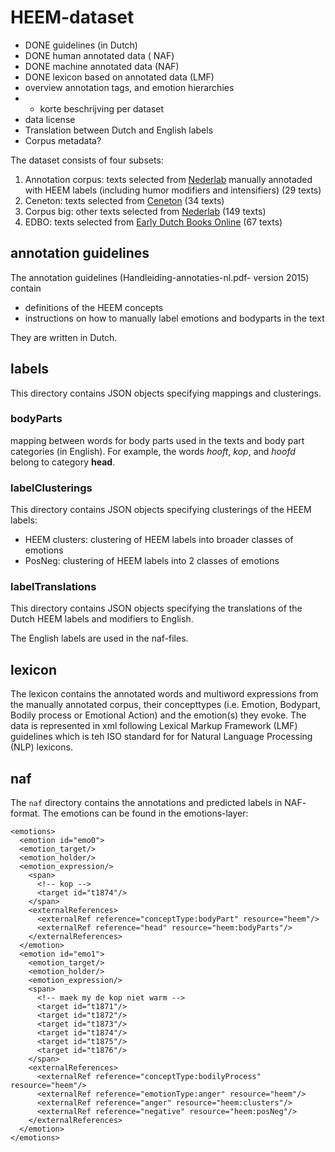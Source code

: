 # HEEM-dataset

* DONE guidelines (in Dutch)
* DONE human annotated data ( NAF)
* DONE machine annotated data (NAF)
* DONE lexicon based on annotated data (LMF)
* overview annotation tags, and emotion hierarchies
* + korte beschrijving per dataset
* data license
* Translation between Dutch and English labels
* Corpus metadata?

The dataset consists of four subsets:

1. Annotation corpus: texts selected from
[Nederlab](http://www.nederlab.nl/) manually annotaded with HEEM labels
(including humor modifiers and intensifiers) (29 texts)
2. Ceneton: texts selected from [Ceneton](http://www.let.leidenuniv.nl/Dutch/Ceneton/) (34 texts)
3. Corpus big: other texts selected from
[Nederlab](http://www.nederlab.nl/) (149 texts)
4. EDBO: texts selected from [Early Dutch Books
Online](http://www.earlydutchbooksonline.nl/en/edbo) (67 texts)

## annotation guidelines

The annotation guidelines (Handleiding-annotaties-nl.pdf- version 2015) contain
* definitions of the HEEM concepts
* instructions on how to manually label emotions and bodyparts in the text

They are written in Dutch.
## labels
This directory contains JSON objects specifying mappings and clusterings. 
### bodyParts
 mapping between words for
body parts used in the texts and body part categories (in English). For example, the words _hooft_,
_kop_, and _hoofd_ belong to category **head**.

### labelClusterings

This directory contains JSON objects specifying clusterings of the HEEM labels:

* HEEM clusters: clustering of HEEM labels into broader classes of emotions
* PosNeg: clustering of  HEEM labels into 2 classes of emotions

### labelTranslations

This directory contains JSON objects specifying the translations of the Dutch
HEEM labels and modifiers to English.

The English labels are used in the naf-files. 

## lexicon

  The lexicon contains the annotated words and multiword expressions from the manually annotated corpus,
  their concepttypes (i.e. Emotion, Bodypart, Bodily process
  or Emotional Action) and the emotion(s) they evoke. The data
  is represented in xml following Lexical Markup Framework (LMF) guidelines which is teh ISO standard for
  for Natural Language Processing (NLP) lexicons.

## naf

The `naf` directory contains the annotations and predicted labels in NAF-
format. The emotions can be found in the emotions-layer:

```
<emotions>
  <emotion id="emo0">
  <emotion_target/>
  <emotion_holder/>
  <emotion_expression/>
    <span>
      <!-- kop -->
      <target id="t1874"/>
    </span>
    <externalReferences>
      <externalRef reference="conceptType:bodyPart" resource="heem"/>
      <externalRef reference="head" resource="heem:bodyParts"/>
    </externalReferences>
  </emotion>
  <emotion id="emo1">
    <emotion_target/>
    <emotion_holder/>
    <emotion_expression/>
    <span>
      <!-- maek my de kop niet warm -->
      <target id="t1871"/>
      <target id="t1872"/>
      <target id="t1873"/>
      <target id="t1874"/>
      <target id="t1875"/>
      <target id="t1876"/>
    </span>
    <externalReferences>
      <externalRef reference="conceptType:bodilyProcess" resource="heem"/>
      <externalRef reference="emotionType:anger" resource="heem"/>
      <externalRef reference="anger" resource="heem:clusters"/>
      <externalRef reference="negative" resource="heem:posNeg"/>
    </externalReferences>
  </emotion>
</emotions>
```
